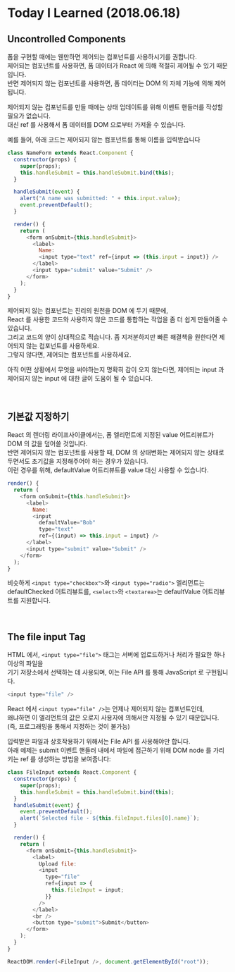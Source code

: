 # Today I Learned (2018.06.18)

## Uncontrolled Components

폼을 구현할 때에는 웬만하면 제어되는 컴포넌트를 사용하시기를 권합니다.<br>
제어되는 컴포넌트를 사용하면, 폼 데이터가 React 에 의해 적절히 제어될 수 있기 때문입니다.<br>
반면 제어되지 않는 컴포넌트를 사용하면, 폼 데이터는 DOM 의 자체 기능에 의해 제어됩니다.<br>

제어되지 않는 컴포넌트를 만들 때에는 상태 업데이트를 위해 이벤트 핸들러를 작성할 필요가 없습니다.<br>
대신 ref 를 사용해서 폼 데이터를 DOM 으로부터 가져올 수 있습니다.<br>

예를 들어, 아래 코드는 제어되지 않는 컴포넌트를 통해 이름을 입력받습니다<br>

```js
class NameForm extends React.Component {
  constructor(props) {
    super(props);
    this.handleSubmit = this.handleSubmit.bind(this);
  }

  handleSubmit(event) {
    alert("A name was submitted: " + this.input.value);
    event.preventDefault();
  }

  render() {
    return (
      <form onSubmit={this.handleSubmit}>
        <label>
          Name:
          <input type="text" ref={input => (this.input = input)} />
        </label>
        <input type="submit" value="Submit" />
      </form>
    );
  }
}
```

제어되지 않는 컴포넌트는 진리의 원천을 DOM 에 두기 때문에,<br>
React 를 사용한 코드와 사용하지 않은 코드를 통합하는 작업을 좀 더 쉽게 만들어줄 수 있습니다.<br>
그리고 코드의 양이 상대적으로 적습니다. 좀 지저분하지만 빠른 해결책을 원한다면 제어되지 않는 컴포넌트를 사용하세요.<br>
그렇지 않다면, 제어되는 컴포넌트를 사용하세요.<br>

아직 어떤 상황에서 무엇을 써야하는지 명확히 감이 오지 않는다면, 제어되는 input 과 제어되지 않는 input 에 대한 글이 도움이 될 수 있습니다.<br>

<br>

## 기본값 지정하기

React 의 렌더링 라이프사이클에서는, 폼 엘리먼트에 지정된 value 어트리뷰트가 DOM 의 값을 덮어쓸 것입니다.<br>
반면 제어되지 않는 컴포넌트를 사용할 때, DOM 의 상태변화는 제어되지 않는 상태로 두면서도 초기값을 지정해주어야 하는 경우가 있습니다.<br>
이런 경우를 위해, defaultValue 어트리뷰트를 value 대신 사용할 수 있습니다.<br>

```js
render() {
  return (
    <form onSubmit={this.handleSubmit}>
      <label>
        Name:
        <input
          defaultValue="Bob"
          type="text"
          ref={(input) => this.input = input} />
      </label>
      <input type="submit" value="Submit" />
    </form>
  );
}
```

비슷하게 `<input type="checkbox">`와 `<input type="radio">` 엘리먼트는 defaultChecked 어트리뷰트를,
`<select>`와 `<textarea>`는 defaultValue 어트리뷰트를 지원합니다.

<br>

## The file input Tag

HTML 에서, `<input type="file">` 태그는 서버에 업로드하거나 처리가 필요한 하나 이상의 파일을<br>
기기 저장소에서 선택하는 데 사용되며, 이는 File API 를 통해 JavaScript 로 구현됩니다.<br>

```js
<input type="file" />
```

React 에서 `<input type="file" />`는 언제나 제어되지 않는 컴포넌트인데,<br>
왜냐하면 이 엘리먼트의 값은 오로지 사용자에 의해서만 지정될 수 있기 때문입니다.<br>
(즉, 프로그래밍을 통해서 지정하는 것이 불가능)<br>

입력받은 파일과 상호작용하기 위해서는 File API 를 사용해야만 합니다.<br>
아래 예제는 submit 이벤트 핸들러 내에서 파일에 접근하기 위해 DOM node 를 가리키는 ref 를 생성하는 방법을 보여줍니다:<br>

```js
class FileInput extends React.Component {
  constructor(props) {
    super(props);
    this.handleSubmit = this.handleSubmit.bind(this);
  }
  handleSubmit(event) {
    event.preventDefault();
    alert(`Selected file - ${this.fileInput.files[0].name}`);
  }

  render() {
    return (
      <form onSubmit={this.handleSubmit}>
        <label>
          Upload file:
          <input
            type="file"
            ref={input => {
              this.fileInput = input;
            }}
          />
        </label>
        <br />
        <button type="submit">Submit</button>
      </form>
    );
  }
}

ReactDOM.render(<FileInput />, document.getElementById("root"));
```
